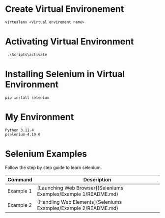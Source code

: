 # Create Virtual Environement

```
virtualenv <Virtual enviroment name>
```

# Activating Virtual Environment

```
 .\Scripts\activate
```

# Installing Selenium in Virtual Environment

```
pip install selenium
```

# My Environment

```commandline
Python 3.11.4
pselenium-4.10.0
```

# Selenium Examples

Follow the step by step guide to learn selenium.

| Command | Description                                                     |
|---------|-----------------------------------------------------------------|           
| Example 1 | [Launching Web Browser](Seleniums Examples/Example 1/README.md) |
| Example 2 | [Handling Web Elements](Seleniums Examples/Example 2/README.md) |